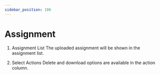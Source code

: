 ```yaml
---
sidebar_position: 106
---
```

 
# Assignment
1. Assignment List
The uploaded assignment will be shown in the assignment list.

2. Select Actions
Delete and download options are available in the action column.